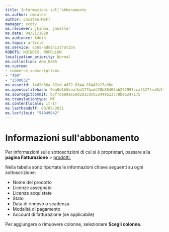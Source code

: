 ```yaml
---
title: Informazioni sull'abbonamento
ms.author: cmcatee
author: cmcatee-MSFT
manager: scotv
ms.reviewer: jkinma, jmueller
ms.date: 04/21/2020
ms.audience: Admin
ms.topic: article
ms.service: o365-administration
ROBOTS: NOINDEX, NOFOLLOW
localization_priority: Normal
ms.collection: Adm_O365
ms.custom:
- commerce_subscriptions
- "490"
- "1500032"
ms.assetid: 14d2d36a-37cd-4d72-8344-85447e27a38e
ms.openlocfilehash: 9ea0d1b5eaafbd177badd78b86405ab272997ccaf527fea2df739cc98ce1a9f4
ms.sourcegitcommit: b5f7da89a650d2915dc652449623c78be6247175
ms.translationtype: MT
ms.contentlocale: it-IT
ms.lasthandoff: 08/05/2021
ms.locfileid: "54049942"
---
```

# <a name="subscription-information"></a>Informazioni sull'abbonamento

Per informazioni sulle sottoscrizioni di cui si è proprietari, passare alla **pagina Fatturazione** \> [prodotti.](https://go.microsoft.com/fwlink/p/?linkid=842054)
  
Nella tabella sono riportate le informazioni chiave seguenti su ogni sottoscrizione:
  
- Nome del prodotto
- Licenze assegnate
- Licenze acquistate
- Stato
- Data di rinnovo o scadenza
- Modalità di pagamento
- Account di fatturazione (se applicabile)
 
Per aggiungere o rimuovere colonne, selezionare **Scegli colonne.**